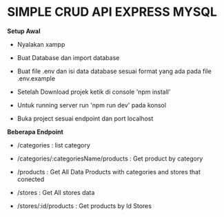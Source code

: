 
# SIMPLE CRUD API EXPRESS MYSQL
 
**Setup Awal**

- Nyalakan xampp

- Buat Database dan import database

- Buat file .env dan isi data database sesuai format yang ada pada file .env.example

- Setelah Download projek ketik di console 'npm install'

- Untuk running server run 'npm run dev' pada konsol

- Buka project sesuai endpoint dan port localhost

**Beberapa Endpoint**

- /categories : list category

- /categories/:categoriesName/products : Get product by category

- /products : Get All Data Products with categories and stores that conected

- /stores : Get All stores data

- /stores/:id/products : Get products by Id Stores
